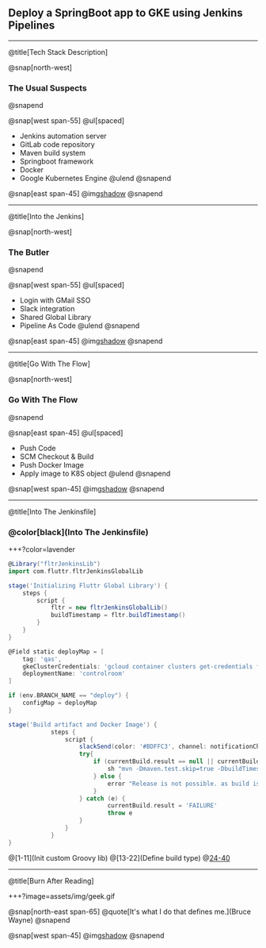 ## Deploy a SpringBoot app to GKE using Jenkins Pipelines
---
@title[Tech Stack Description]

@snap[north-west]
### The Usual Suspects
@snapend

@snap[west span-55]
@ul[spaced]
- Jenkins automation server
- GitLab code repository
- Maven build system
- Springboot framework
- Docker
- Google Kubernetes Engine
@ulend
@snapend

@snap[east span-45]
@img[shadow](assets/img/tech_stack.png)
@snapend

---
@title[Into the Jenkins]

@snap[north-west]
### The Butler
@snapend

@snap[west span-55]
@ul[spaced]
- Login with GMail SSO
- Slack integration
- Shared Global Library
- Pipeline As Code
@ulend
@snapend

@snap[east span-45]
@img[shadow](assets/img/jenkinstein.png)
@snapend

---
@title[Go With The Flow]

@snap[north-west]
### Go With The Flow
@snapend

@snap[east span-45]
@ul[spaced]
- Push Code
- SCM Checkout & Build
- Push Docker Image
- Apply image to K8S object
@ulend
@snapend

@snap[west span-45]
@img[shadow](assets/img/overview.png)
@snapend

---
@title[Into The Jenkinsfile]

### @color[black](Into The Jenkinsfile)

+++?color=lavender 

```groovy
@Library("fltrJenkinsLib")
import com.fluttr.fltrJenkinsGlobalLib

stage('Initializing Fluttr Global Library') {
    steps {
        script {
            fltr = new fltrJenkinsGlobalLib()
            buildTimestamp = fltr.buildTimestamp()
        }
    }
}

@Field static deployMap = [
    tag: 'qas',
    gkeClusterCredentials: 'gcloud container clusters get-credentials fltr-qas-kube --zone europe-west4-a --project qa-env-225712',
    deploymentName: 'controlroom'
]

if (env.BRANCH_NAME == "deploy") {
    configMap = deployMap
}

stage('Build artifact and Docker Image') {
            steps {
                script {
                    slackSend(color: '#BDFFC3', channel: notificationChannel, message: "- Building artifact and Docker Image")
                    try{
                        if (currentBuild.result == null || currentBuild.result == 'SUCCESS') {
                            sh "mvn -Dmaven.test.skip=true -DbuildTimestamp=${buildTimestamp} -Ddockerfile-image-repository-url=${gcrURL} -Dspring.profile.active="+configMap['tag']+" -Dbizaround.env="+configMap['tag']+" clean package"
                        } else {
                            error "Release is not possible. as build is not successful"
                        }
                    } catch (e) {
                            currentBuild.result = 'FAILURE'
                            throw e
                    }
                }
            }
}
```

@[1-11](Init custom Groovy lib) 
@[13-22](Define build type) 
@[24-40](Mavenick)

---
@title[Burn After Reading]

+++?image=assets/img/geek.gif

@snap[north-east span-65]
@quote[It's what I do that defines me.](Bruce Wayne) 
@snapend

@snap[west span-45]
@img[shadow](assets/img/jenkins_pipeline_ui.png)
@snapend
